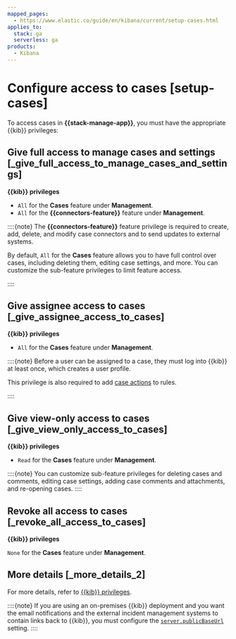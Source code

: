 ```yaml
---
mapped_pages:
  - https://www.elastic.co/guide/en/kibana/current/setup-cases.html
applies_to:
  stack: ga
  serverless: ga
products:
  - Kibana
---
```


# Configure access to cases [setup-cases]

To access cases in **{{stack-manage-app}}**, you must have the appropriate {{kib}} privileges:

## Give full access to manage cases and settings [_give_full_access_to_manage_cases_and_settings]

**{{kib}} privileges**

* `All` for the **Cases** feature under **Management**.
* `All` for the **{{connectors-feature}}** feature under **Management**.

::::{note}
The **{{connectors-feature}}** feature privilege is required to create, add, delete, and modify case connectors and to send updates to external systems.

By default, `All` for the **Cases** feature allows you to have full control over cases, including deleting them, editing case settings, and more. You can customize the sub-feature privileges to limit feature access.

::::

## Give assignee access to cases [_give_assignee_access_to_cases]

**{{kib}} privileges**

* `All` for the **Cases** feature under **Management**.

::::{note}
Before a user can be assigned to a case, they must log into {{kib}} at least once, which creates a user profile.

This privilege is also required to add [case actions](kibana://reference/connectors-kibana/cases-action-type.md) to rules.

::::

## Give view-only access to cases [_give_view_only_access_to_cases]

**{{kib}} privileges**

* `Read` for the **Cases** feature under **Management**.

::::{note}
You can customize sub-feature privileges for deleting cases and comments, editing case settings, adding case comments and attachments, and re-opening cases.
::::

## Revoke all access to cases [_revoke_all_access_to_cases]

**{{kib}} privileges**

`None` for the **Cases** feature under **Management**.

## More details [_more_details_2]

For more details, refer to [{{kib}} privileges](../../../deploy-manage/users-roles/cluster-or-deployment-auth/kibana-privileges.md).

::::{note}
If you are using an on-premises {{kib}} deployment and you want the email notifications and the external incident management systems to contain links back to {{kib}}, you must configure the [`server.publicBaseUrl`](kibana://reference/configuration-reference/general-settings.md#server-publicbaseurl) setting.
::::
